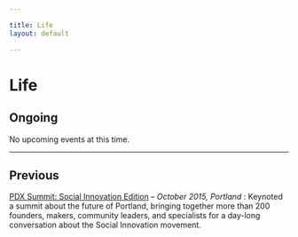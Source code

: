 ```yaml
---

title: Life
layout: default

---
```




# Life




## Ongoing


No upcoming events at this time.



- - -




## Previous


[PDX Summit: Social Innovation Edition](https://events.bizzabo.com/pss3) – *October 2015, Portland*
: Keynoted a summit about the future of Portland, bringing together more than 200 founders, makers, community leaders, and specialists for a day-long conversation about the Social Innovation movement.

